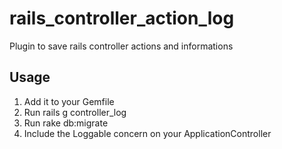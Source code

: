 # rails_controller_action_log
Plugin to save rails controller actions and informations

## Usage
1. Add it to your Gemfile
2. Run rails g controller_log
3. Run rake db:migrate
2. Include the Loggable concern on your ApplicationController

